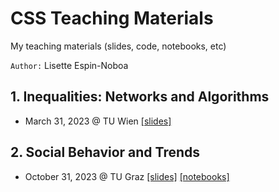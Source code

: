 # CSS Teaching Materials
My teaching materials (slides, code, notebooks, etc)

`Author:` Lisette Espin-Noboa 

## 1. Inequalities: Networks and Algorithms
- March 31, 2023 @ TU Wien [[slides]](lectures/1_Inequalities/slides/1_inequalities_slides_TUWien.pdf)

## 2. Social Behavior and Trends
- October 31, 2023 @ TU Graz [[slides]](lectures/2_Behavior_and_Trends/slides/2_Behavior_and_Trends_slides_TUGraz.pdf) [[notebooks]](lectures/2_Behavior_and_Trends/notebooks/code/notebooks)
